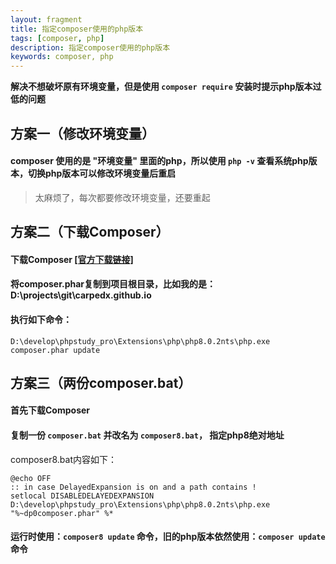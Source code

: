 ```yaml
---
layout: fragment
title: 指定composer使用的php版本
tags: [composer, php]
description: 指定composer使用的php版本
keywords: composer, php
---
```




**解决不想破坏原有环境变量，但是使用 `composer require` 安装时提示php版本过低的问题**



## 方案一（修改环境变量）

#### composer 使用的是 "环境变量" 里面的php，所以使用 `php -v` 查看系统php版本，切换php版本可以修改环境变量后重启

> 太麻烦了，每次都要修改环境变量，还要重起



## 方案二（下载Composer）

#### 下载Composer [[官方下载链接]](https://getcomposer.org/download/)

#### 将composer.phar复制到项目根目录，比如我的是：D:\projects\git\carpedx.github.io

#### 执行如下命令：

```shell
D:\develop\phpstudy_pro\Extensions\php\php8.0.2nts\php.exe composer.phar update
```



## 方案三（两份composer.bat）

#### 首先下载Composer

#### 复制一份 `composer.bat` 并改名为 `composer8.bat`， 指定php8绝对地址

composer8.bat内容如下：

```shell
@echo OFF
:: in case DelayedExpansion is on and a path contains ! 
setlocal DISABLEDELAYEDEXPANSION
D:\develop\phpstudy_pro\Extensions\php\php8.0.2nts\php.exe "%~dp0composer.phar" %*
```

#### 运行时使用：`composer8 update` 命令，旧的php版本依然使用：`composer update` 命令

